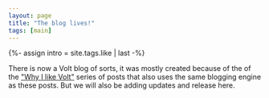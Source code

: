 ```yaml
---
layout: page
title: "The blog lives!"
tags: [main]
---
```


{%- assign intro = site.tags.like | last -%}

There is now a Volt blog of sorts, it was mostly created because of the of the
["Why I like Volt"]({{intro.url}}) series of posts that also uses the same
blogging engine as these posts. But we will also be adding updates and release
here.
